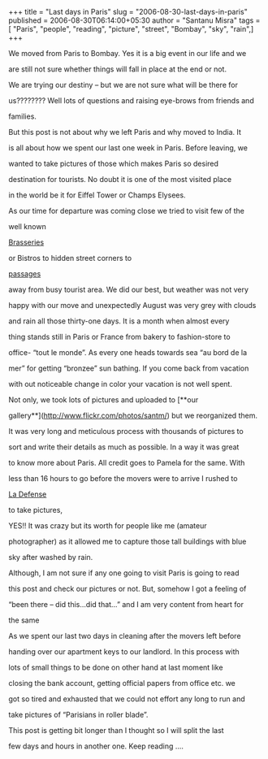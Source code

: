 +++
title = "Last days in Paris"
slug = "2006-08-30-last-days-in-paris"
published = 2006-08-30T06:14:00+05:30
author = "Santanu Misra"
tags = [ "Paris", "people", "reading", "picture", "street", "Bombay", "sky", "rain",]
+++


We moved from Paris to Bombay. Yes it is a big event in our life and we
are still not sure whether things will fall in place at the end or not.
We are trying our destiny – but we are not sure what will be there for
us???????? Well lots of questions and raising eye-brows from friends and
families.

  

  
But this post is not about why we left Paris and why moved to India. It
is all about how we spent our last one week in Paris. Before leaving, we
wanted to take pictures of those which makes Paris so desired
destination for tourists. No doubt it is one of the most visited place
in the world be it for Eiffel Tower or Champs Elysees.

  
As our time for departure was coming close we tried to visit few of the
well known
[Brasseries](http://www.santm.com/gallery3/index.php/paris/eatingout/p1010012)
or Bistros to hidden street corners to
[passages](http://www.flickr.com/photos/santm/sets/72157638610234795)
away from busy tourist area. We did our best, but weather was not very
happy with our move and unexpectedly August was very grey with clouds
and rain all those thirty-one days. It is a month when almost every
thing stands still in Paris or France from bakery to fashion-store to
office- “tout le monde”. As every one heads towards sea “au bord de la
mer” for getting “bronzee” sun bathing. If you come back from vacation
with out noticeable change in color your vacation is not well spent.

  
Not only, we took lots of pictures and uploaded to [**our
gallery**](http://www.flickr.com/photos/santm/) but we reorganized them.
It was very long and meticulous process with thousands of pictures to
sort and write their details as much as possible. In a way it was great
to know more about Paris. All credit goes to Pamela for the same. With
less than 16 hours to go before the movers were to arrive I rushed to
[La Defense](http://www.flickr.com/photos/santm/sets/72157638609685834)
to take pictures, 

  
YES!! It was crazy but its worth for people like me (amateur
photographer) as it allowed me to capture those tall buildings with blue
sky after washed by rain.

  
Although, I am not sure if any one going to visit Paris is going to read
this post and check our pictures or not. But, somehow I got a feeling of
“been there – did this…did that…” and I am very content from heart for
the same

  
As we spent our last two days in cleaning after the movers left before
handing over our apartment keys to our landlord. In this process with
lots of small things to be done on other hand at last moment like
closing the bank account, getting official papers from office etc. we
got so tired and exhausted that we could not effort any long to run and
take pictures of “Parisians in roller blade”.

  
This post is getting bit longer than I thought so I will split the last
few days and hours in another one. Keep reading ….
